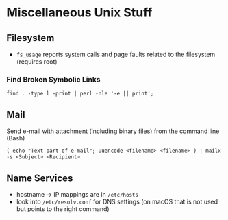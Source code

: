 # Miscellaneous Unix Stuff

## Filesystem

- `fs_usage` reports system calls and page faults related to the filesystem (requires root)

### Find Broken Symbolic Links

```shell
find . -type l -print | perl -nle '-e || print';
```

## Mail

Send e-mail with attachment (including binary files) from the command line (Bash)

```shell
( echo "Text part of e-mail"; uuencode <filename> <filename> ) | mailx -s <Subject> <Recipient>
```

## Name Services

- hostname -> IP mappings are in `/etc/hosts`
- look into `/etc/resolv.conf` for DNS settings (on macOS that is not used but points to the right command)
